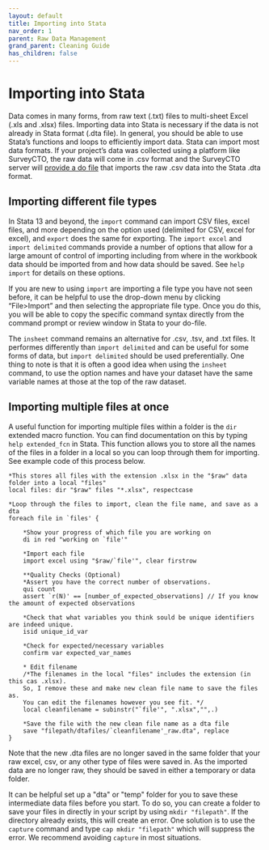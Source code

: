 ```yaml
---
layout: default
title: Importing into Stata
nav_order: 1
parent: Raw Data Management
grand_parent: Cleaning Guide
has_children: false
---
```


# Importing into Stata
Data comes in many forms, from raw text (.txt) files to multi-sheet Excel (.xls and .xlsx) files. Importing data into Stata is necessary if the data is not already in Stata format (.dta file). In general, you should be able to use Stata’s functions and loops to efficiently import data. Stata can import most data formats. If your project’s data was collected using a platform like SurveyCTO, the raw data will come in .csv format and the SurveyCTO server will [provide a do file](https://docs.surveycto.com/05-exporting-and-publishing-data/01-overview/11.using-stata.html) that imports the raw .csv data into the Stata .dta format. 

## Importing different file types 
In Stata 13 and beyond, the `import` command can import CSV files, excel files, and more depending on the option used (delimited for CSV, excel for excel), and `export` does the same for exporting. The `import excel` and `import delimited` commands provide a number of options that allow for a large amount of control of importing including from where in the workbook data should be imported from and how data should be saved. See `help import` for details on these options. 

If you are new to using `import` are importing a file type you have not seen before, it can be helpful to use the drop-down menu by clicking “File>Import” and then selecting the appropriate file type. Once you do this, you will be able to copy the specific command syntax directly from the command prompt or review window in Stata to your do-file. 

The `insheet` command remains an alternative for .csv, .tsv, and .txt files. It performes differently than `import delimited` and can be useful for some forms of data, but `import delimited` should be used preferentially. One thing to note is that it is often a good idea when using the `insheet` command, to use the option names and have your dataset have the same variable names at those at the top of the raw dataset.

## Importing multiple files at once
A useful function for importing multiple files within a folder is the `dir` extended macro function. You can find documentation on this by typing `help extended_fcn` in Stata.  This function allows you to store all the names of the files in a folder in a local so you can loop through them for importing. See example code of this process below. 

```
*This stores all files with the extension .xlsx in the "$raw" data folder into a local "files"
local files: dir "$raw" files "*.xlsx", respectcase 
   
*Loop through the files to import, clean the file name, and save as a dta
foreach file in `files' {
	
	*Show your progress of which file you are working on
	di in red "working on `file'"

	*Import each file
	import excel using "$raw/`file'", clear firstrow

	**Quality Checks (Optional)
	*Assert you have the correct number of observations.
	qui count
	assert `r(N)' == [number_of_expected_observations] // If you know the amount of expected observations
	
	*Check that what variables you think sould be unique identifiers are indeed unique. 
	isid unique_id_var
	
	*Check for expected/necessary variables
	confirm var expected_var_names

	* Edit filename 
	/*The filenames in the local "files" includes the extension (in this cas .xlsx). 
	So, I remove these and make new clean file name to save the files as.
	You can edit the filenames however you see fit. */
	local cleanfilename = subinstr("`file'", ".xlsx","",.)

	*Save the file with the new clean file name as a dta file
	save "filepath/dtafiles/`cleanfilename'_raw.dta", replace
}	
```
Note that the new .dta files are no longer saved in the same folder that your raw excel, csv, or any other type of files were saved in. As the imported data are no longer raw, they should be saved in either a temporary or data folder.

It can be helpful set up a "dta" or "temp" folder for you to save these intermediate data files before you start. To do so, you can create a folder to save your files in directly in your script by using `mkdir "filepath"`. If the directory already exists, this will create an error. One solution is to use the `capture` command and type `cap mkdir "filepath"` which will suppress the error. We recommend avoiding `capture` in most situations.

